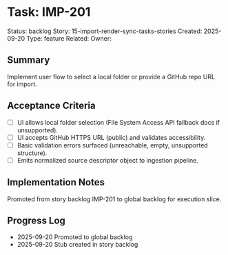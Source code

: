 # Task: IMP-201
Status: backlog
Story: 15-import-render-sync-tasks-stories
Created: 2025-09-20
Type: feature
Related:
Owner:

## Summary
Implement user flow to select a local folder or provide a GitHub repo URL for import.

## Acceptance Criteria
- [ ] UI allows local folder selection (File System Access API fallback docs if unsupported).
- [ ] UI accepts GitHub HTTPS URL (public) and validates accessibility.
- [ ] Basic validation errors surfaced (unreachable, empty, unsupported structure).
- [ ] Emits normalized source descriptor object to ingestion pipeline.

## Implementation Notes
Promoted from story backlog IMP-201 to global backlog for execution slice.

## Progress Log
- 2025-09-20 Promoted to global backlog
- 2025-09-20 Stub created in story backlog
